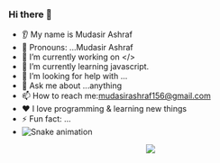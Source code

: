 
### Hi there 👋
* 👂 My name is Mudasir Ashraf
* 👩 Pronouns: ...Mudasir Ashraf
* 🔭 I’m currently working on </>
* 🌱 I’m currently learning javascript.
* 🤔 I’m looking for help with ...
* 💬 Ask me about ...anything
* 📫 How to reach me:mudasirashraf156@gmail.com
* ❤️ I love programming & learning new things
* ⚡ Fun fact: ...
* ![Snake animation](https://github.com/mudasirashraf156/mudasirashraf156/blob/output/github-contribution-grid-snake.svg)

<p align="center">
 <img src="https://capsule-render.vercel.app/api?type=wave&color=auto&height=300&section=header&text=capsule%20render&fontSize=90" /></p>
<!---
mudasirashraf156/mudasirashraf156 is a ✨ special ✨ repository because its `README.md` (this file) appears on your GitHub profile.
You can click the Preview link to take a look at your changes.
--->
